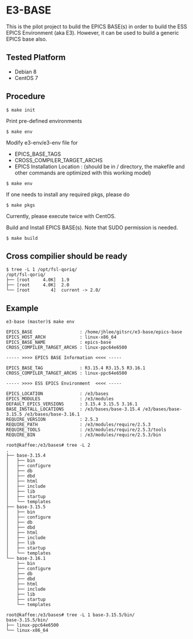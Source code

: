 # E3-BASE

This is the pilot project to build the EPICS BASE(s) in order to build the ESS EPICS Environment (aka E3). However, it can be used to build a generic EPICS base also. 


## Tested Platform

* Debian 8
* CentOS 7

## Procedure


```
$ make init
```

Print pre-defined environments
```
$ make env
```

Modify e3-env/e3-env file for
* EPICS_BASE_TAGS
* CROSS_COMPILER_TARGET_ARCHS
* EPICS Installation Location : (should be in / directory, the makefile and other commands are optimized with this working model)

```
$ make env
```

If one needs to install any required pkgs, please do
```
$ make pkgs
```
Currently, please execute twice with CentOS.

Build and Install EPICS BASE(s). Note that SUDO permission is needed.

```
$ make build
```

## Cross compilier should be ready
```
$ tree -L 1 /opt/fsl-qoriq/
/opt/fsl-qoriq/
├── [root     4.0K]  1.9
├── [root     4.0K]  2.0
└── [root        4]  current -> 2.0/
```


## Example

```
e3-base (master)$ make env

EPICS_BASE                  : /home/jhlee/gitsrc/e3-base/epics-base
EPICS_HOST_ARCH             : linux-x86_64
EPICS_BASE_NAME             : epics-base
CROSS_COMPILER_TARGET_ARCHS : linux-ppc64e6500

----- >>>> EPICS BASE Information <<<< -----

EPICS_BASE_TAG              : R3.15.4 R3.15.5 R3.16.1
CROSS_COMPILER_TARGET_ARCHS : linux-ppc64e6500

----- >>>> ESS EPICS Environment  <<<< -----

EPICS_LOCATION              : /e3/bases
EPICS_MODULES               : /e3/modules
DEFAULT_EPICS_VERSIONS      : 3.15.4 3.15.5 3.16.1
BASE_INSTALL_LOCATIONS      : /e3/bases/base-3.15.4 /e3/bases/base-3.15.5 /e3/bases/base-3.16.1
REQUIRE_VERSION             : 2.5.3
REQUIRE_PATH                : /e3/modules/require/2.5.3
REQUIRE_TOOLS               : /e3/modules/require/2.5.3/tools
REQUIRE_BIN                 : /e3/modules/require/2.5.3/bin
```


```
root@kaffee:/e3/bases# tree -L 2
.
├── base-3.15.4
│   ├── bin
│   ├── configure
│   ├── db
│   ├── dbd
│   ├── html
│   ├── include
│   ├── lib
│   ├── startup
│   └── templates
├── base-3.15.5
│   ├── bin
│   ├── configure
│   ├── db
│   ├── dbd
│   ├── html
│   ├── include
│   ├── lib
│   ├── startup
│   └── templates
└── base-3.16.1
    ├── bin
    ├── configure
    ├── db
    ├── dbd
    ├── html
    ├── include
    ├── lib
    ├── startup
    └── templates
	
root@kaffee:/e3/bases# tree -L 1 base-3.15.5/bin/
base-3.15.5/bin/
├── linux-ppc64e6500
└── linux-x86_64

```

